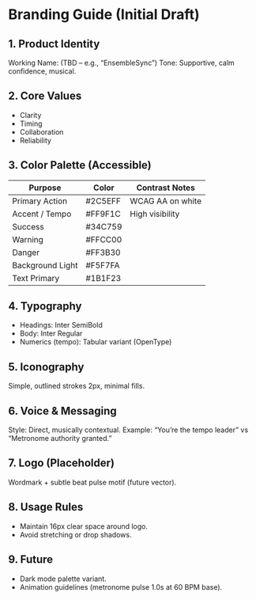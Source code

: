 # Branding Guide (Initial Draft)

## 1. Product Identity
Working Name: (TBD – e.g., “EnsembleSync”)
Tone: Supportive, calm confidence, musical.

## 2. Core Values
- Clarity
- Timing
- Collaboration
- Reliability

## 3. Color Palette (Accessible)
| Purpose | Color | Contrast Notes |
|---------|-------|----------------|
| Primary Action | #2C5EFF | WCAG AA on white |
| Accent / Tempo | #FF9F1C | High visibility |
| Success | #34C759 | |
| Warning | #FFCC00 | |
| Danger | #FF3B30 | |
| Background Light | #F5F7FA | |
| Text Primary | #1B1F23 | |

## 4. Typography
- Headings: Inter SemiBold
- Body: Inter Regular
- Numerics (tempo): Tabular variant (OpenType)

## 5. Iconography
Simple, outlined strokes 2px, minimal fills.

## 6. Voice & Messaging
Style: Direct, musically contextual.
Example: “You’re the tempo leader” vs “Metronome authority granted.”

## 7. Logo (Placeholder)
Wordmark + subtle beat pulse motif (future vector).

## 8. Usage Rules
- Maintain 16px clear space around logo.
- Avoid stretching or drop shadows.

## 9. Future
- Dark mode palette variant.
- Animation guidelines (metronome pulse 1.0s at 60 BPM base).